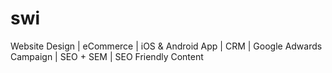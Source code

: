 # swi
Website Design | eCommerce | iOS &amp; Android App | CRM | Google Adwards Campaign | SEO + SEM | SEO Friendly Content
